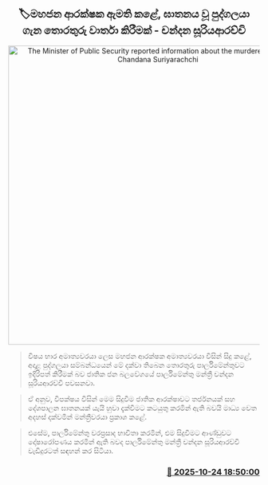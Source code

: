 <p align='center'><b><h2 align='center' title='The Minister of Public Security reported information about the murdered person - Chandana Suriyarachchi'>🏷මහජන ආරක්ෂක ඇමති කළේ, ඝාතනය වූ පුද්ගලයා ගැන තොරතුරු වාර්තා කිරීමක් - චන්දන සූරියආරච්චි</h2></b></p>
<p align='center'><img src='https://helakuru.sgp1.cdn.digitaloceanspaces.com/esana/images/lib/chandana-video-hjl.jpg' width='600' alt='The Minister of Public Security reported information about the murdered person - Chandana Suriyarachchi'></p>

> විෂය භාර අමාත්‍යවරයා ලෙස මහජන ආරක්ෂක අමාත්‍යවරයා විසින් සිදු කළේ, අදාළ පුද්ගලයා සම්බන්ධයෙන් මේ දක්වා තිබෙන තොරතුරු පාර්ලිමේන්තුවට ඉදිරිපත් කිරීමක් බව ජාතික ජන බලවේගයේ පාර්ලිමේන්තු මන්ත්‍රී චන්දන සූරියආරච්චි පවසනවා.

> ඒ අනුව, විපක්ෂය විසින් මෙම සිදුවීම ජාතික ආරක්ෂාවට තර්ජනයක් සහ දේශපාලන ඝාතනයක් යැයි හුවා දැක්වීමට කටයුතු කරමින් ඇති බවයි මාධ්‍ය වෙත අදහස් දක්වමින් මන්ත්‍රීවරයා ප්‍රකාශ කළේ.

> එසේම, පාර්ලිමේන්තු වරප්‍රසාද භාවිතා කරමින්, එම සිදුවීමට ආණ්ඩුවට දෝෂාරෝපණය කරමින් ඇති බවද පාර්ලිමේන්තු මන්ත්‍රී චන්දන සූරියආරච්චි වැඩිදුරටත් සඳහන් කර සිටියා.



<h3 align='right'><a href='https://www.helakuru.lk/esana/p/114768/'>📅 2025-10-24 18:50:00</a></h3>
